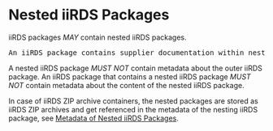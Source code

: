 
# Nested iiRDS Packages


iiRDS packages <em title="MAY in RFC 2119 context" class="rfc2119">MAY</em> contain nested iiRDS packages.

<pre class="example" title="Supplier documentation">
An iiRDS package contains supplier documentation within nested iiRDS packages. The nested iiRDS packages contains other nested iiRDS packages that the author of the supplier documentation aggregated. 
</pre>

A nested iiRDS package <em title="MUST NOT in RFC 2119 context" class="rfc2119">MUST NOT</em> contain metadata about the outer iiRDS package. An iiRDS package that contains a nested iiRDS package <em title="MUST NOT in RFC 2119 context" class="rfc2119">MUST NOT</em> contain metadata about the content of the nested iiRDS package.

In case of iiRDS ZIP archive containers, the nested packages are stored as iiRDS ZIP archives and get referenced in the metadata of the nesting iiRDS package, see [Metadata of Nested iiRDS Packages](#metadata-of-nested-iirds-packages).

